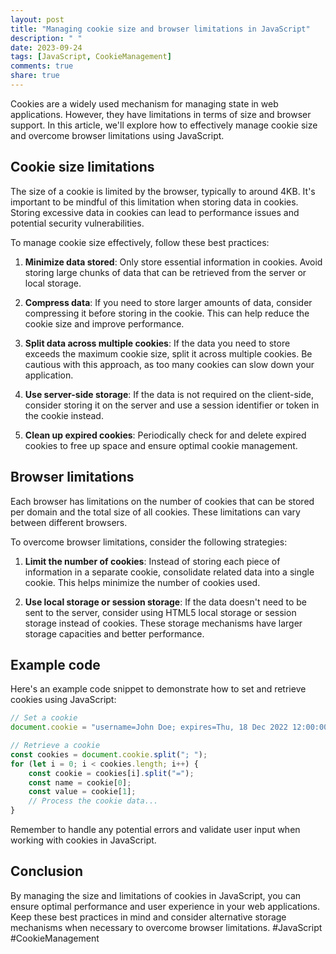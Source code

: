 ```yaml
---
layout: post
title: "Managing cookie size and browser limitations in JavaScript"
description: " "
date: 2023-09-24
tags: [JavaScript, CookieManagement]
comments: true
share: true
---
```


Cookies are a widely used mechanism for managing state in web applications. However, they have limitations in terms of size and browser support. In this article, we'll explore how to effectively manage cookie size and overcome browser limitations using JavaScript.

## Cookie size limitations

The size of a cookie is limited by the browser, typically to around 4KB. It's important to be mindful of this limitation when storing data in cookies. Storing excessive data in cookies can lead to performance issues and potential security vulnerabilities.

To manage cookie size effectively, follow these best practices:

1. **Minimize data stored**: Only store essential information in cookies. Avoid storing large chunks of data that can be retrieved from the server or local storage.

2. **Compress data**: If you need to store larger amounts of data, consider compressing it before storing in the cookie. This can help reduce the cookie size and improve performance.

3. **Split data across multiple cookies**: If the data you need to store exceeds the maximum cookie size, split it across multiple cookies. Be cautious with this approach, as too many cookies can slow down your application.

4. **Use server-side storage**: If the data is not required on the client-side, consider storing it on the server and use a session identifier or token in the cookie instead.

5. **Clean up expired cookies**: Periodically check for and delete expired cookies to free up space and ensure optimal cookie management.

## Browser limitations

Each browser has limitations on the number of cookies that can be stored per domain and the total size of all cookies. These limitations can vary between different browsers.

To overcome browser limitations, consider the following strategies:

1. **Limit the number of cookies**: Instead of storing each piece of information in a separate cookie, consolidate related data into a single cookie. This helps minimize the number of cookies used.

2. **Use local storage or session storage**: If the data doesn't need to be sent to the server, consider using HTML5 local storage or session storage instead of cookies. These storage mechanisms have larger storage capacities and better performance.

## Example code

Here's an example code snippet to demonstrate how to set and retrieve cookies using JavaScript:

```javascript
// Set a cookie
document.cookie = "username=John Doe; expires=Thu, 18 Dec 2022 12:00:00 UTC; path=/";

// Retrieve a cookie
const cookies = document.cookie.split("; ");
for (let i = 0; i < cookies.length; i++) {
    const cookie = cookies[i].split("=");
    const name = cookie[0];
    const value = cookie[1];
    // Process the cookie data...
}
```

Remember to handle any potential errors and validate user input when working with cookies in JavaScript.

## Conclusion

By managing the size and limitations of cookies in JavaScript, you can ensure optimal performance and user experience in your web applications. Keep these best practices in mind and consider alternative storage mechanisms when necessary to overcome browser limitations. #JavaScript #CookieManagement
